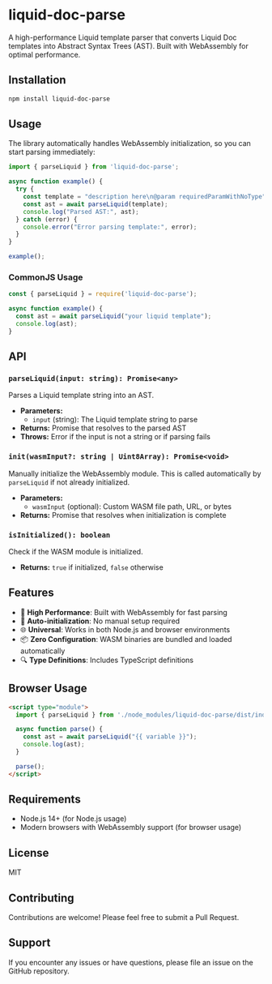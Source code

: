 # liquid-doc-parse

A high-performance Liquid template parser that converts Liquid Doc templates into Abstract Syntax Trees (AST). Built with WebAssembly for optimal performance.

## Installation

```bash
npm install liquid-doc-parse
```

## Usage

The library automatically handles WebAssembly initialization, so you can start parsing immediately:

```javascript
import { parseLiquid } from 'liquid-doc-parse';

async function example() {
  try {
    const template = "description here\n@param requiredParamWithNoType";
    const ast = await parseLiquid(template);
    console.log("Parsed AST:", ast);
  } catch (error) {
    console.error("Error parsing template:", error);
  }
}

example();
```

### CommonJS Usage

```javascript
const { parseLiquid } = require('liquid-doc-parse');

async function example() {
  const ast = await parseLiquid("your liquid template");
  console.log(ast);
}
```

## API

### `parseLiquid(input: string): Promise<any>`

Parses a Liquid template string into an AST.

- **Parameters:**
  - `input` (string): The Liquid template string to parse
- **Returns:** Promise that resolves to the parsed AST
- **Throws:** Error if the input is not a string or if parsing fails

### `init(wasmInput?: string | Uint8Array): Promise<void>`

Manually initialize the WebAssembly module. This is called automatically by `parseLiquid` if not already initialized.

- **Parameters:**
  - `wasmInput` (optional): Custom WASM file path, URL, or bytes
- **Returns:** Promise that resolves when initialization is complete

### `isInitialized(): boolean`

Check if the WASM module is initialized.

- **Returns:** `true` if initialized, `false` otherwise

## Features

- 🚀 **High Performance**: Built with WebAssembly for fast parsing
- 🔄 **Auto-initialization**: No manual setup required
- 🌐 **Universal**: Works in both Node.js and browser environments
- 📦 **Zero Configuration**: WASM binaries are bundled and loaded automatically
- 🔍 **Type Definitions**: Includes TypeScript definitions

## Browser Usage

```html
<script type="module">
  import { parseLiquid } from './node_modules/liquid-doc-parse/dist/index.mjs';

  async function parse() {
    const ast = await parseLiquid("{{ variable }}");
    console.log(ast);
  }

  parse();
</script>
```

## Requirements

- Node.js 14+ (for Node.js usage)
- Modern browsers with WebAssembly support (for browser usage)

## License

MIT

## Contributing

Contributions are welcome! Please feel free to submit a Pull Request.

## Support

If you encounter any issues or have questions, please file an issue on the GitHub repository.
